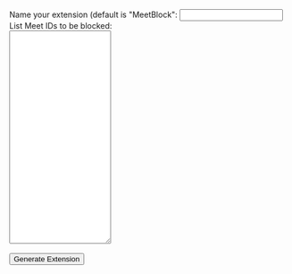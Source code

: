 <html>
<head>
<title>Butcher Block Extension Builder</title>

<script src="https://ajax.googleapis.com/ajax/libs/jquery/3.5.1/jquery.min.js"></script>
<script src="/jszip.min.js"></script>
<script src="/FileSaver.min.js"></script>
<script>
function handleClick() {
  $.getJSON('/manifest_template.json', function(manifest) {
    $.getJSON('/rule_template.json', function(rule) {
      var ext_name = document.getElementById('ext_name').value;
      var meet_ids = document.getElementById('meet_ids').value.split('\n');
      manifest.name = ext_name;
      var nowd = new Date();
      var year = nowd.getUTCFullYear().toString();
      var month = (nowd.getUTCMonth() + 1).toString().padStart(2, "0");
      var dom = nowd.getUTCDate().toString().padStart(2, "0");
      var hour = nowd.getUTCHours().toString().padStart(2, "0");
      var minutes = nowd.getUTCMinutes().toString().padStart(2, "0");
      var seconds = nowd.getUTCSeconds().toString().padStart(2, "0");
      var ver_str = `${year}${month}${dom}${hour}${minutes}${seconds}`;
      manifest.version = ver_str;
      var rules = [];
      var this_rule;
      var meet_id;
      var meet_regex;
      var this_rule;
      for(var i = 0;i < meet_ids.length;i++) {
        meet_id = meet_ids[i];
        meet_id = meet_id.replace(/-/g, '');
        meet_id = meet_id.toLowerCase();
        if (meet_id.length != 10) {
          continue;
        }
        meet_regex = `(?i)${meet_id.substring(0, 3)}[-]?${meet_id.substring(3, 7)}[-]?${meet_id.substring(7, 10)}`;
        this_rule = $.extend( true, {}, rule);
        this_rule["condition"]["regexFilter"] = meet_regex;
        this_rule["id"] = i;
        console.log(this_rule);
        rules.push(this_rule);
      }
      var zip = new JSZip();
      zip.file("manifest.json", JSON.stringify(manifest, null, 2));
      zip.file("rules.json", JSON.stringify(rules, null, 2));
      zip.generateAsync({type:"blob"}).then(function(content) {
        saveAs(content, "example.zip");
      });
    });
  });
}

</script>
</head>
<body>

<form name="exdetails" method="post" onSubmit="handleClick(); return false">
        Name your extension (default is "MeetBlock": <input type="text" id="ext_name" name="ext_name"><br>
        List Meet IDs to be blocked:<br>
        <textarea id="meet_ids" name="meet_ids" rows="25" cols="20"></textarea><br>
        <br>
        <input name="Submit"  type="submit" value="Generate Extension" />
</form>

</body>
